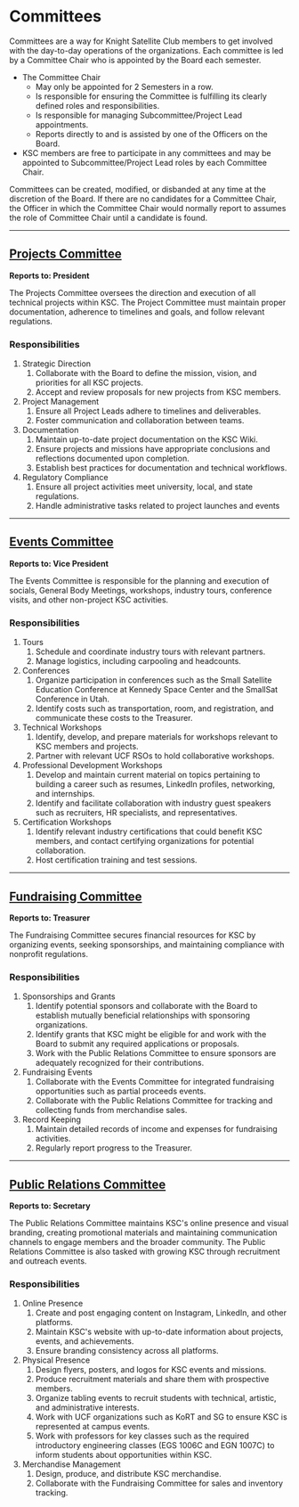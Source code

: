 # Committees

Committees are a way for Knight Satellite Club members to get involved with the day-to-day operations of the organizations. Each committee is led by a Committee Chair who is appointed by the Board each semester.

* The Committee Chair
  * May only be appointed for 2 Semesters in a row.
  * Is responsible for ensuring the Committee is fulfilling its clearly defined roles and responsibilities.
  * Is responsible for managing Subcommittee/Project Lead appointments.
  * Reports directly to and is assisted by one of the Officers on the Board.
* KSC members are free to participate in any committees and may be appointed to Subcommittee/Project Lead roles by each Committee Chair.

Committees can be created, modified, or disbanded at any time at the discretion of the Board. If there are no candidates for a Committee Chair, the Officer in which the Committee Chair would normally report to assumes the role of Committee Chair until a candidate is found.

***

## [Projects Committee](broken-reference)

**Reports to: President**

The Projects Committee oversees the direction and execution of all technical projects within KSC. The Project Committee must maintain proper documentation, adherence to timelines and goals, and follow relevant regulations.

### Responsibilities

1. Strategic Direction
   1. Collaborate with the Board to define the mission, vision, and priorities for all KSC projects.
   2. Accept and review proposals for new projects from KSC members.
2. Project Management
   1. Ensure all Project Leads adhere to timelines and deliverables.
   2. Foster communication and collaboration between teams.
3. Documentation
   1. Maintain up-to-date project documentation on the KSC Wiki.
   2. Ensure projects and missions have appropriate conclusions and reflections documented upon completion.
   3. Establish best practices for documentation and technical workflows.
4. Regulatory Compliance
   1. Ensure all project activities meet university, local, and state regulations.
   2. Handle administrative tasks related to project launches and events

***

## [Events Committee](events-committee.md)

**Reports to: Vice President**

The Events Committee is responsible for the planning and execution of socials, General Body Meetings, workshops, industry tours, conference visits, and other non-project KSC activities.

### Responsibilities

1. Tours
   1. Schedule and coordinate industry tours with relevant partners.
   2. Manage logistics, including carpooling and headcounts.
2. Conferences
   1. Organize participation in conferences such as the Small Satellite Education Conference at Kennedy Space Center and the SmallSat Conference in Utah.
   2. Identify costs such as transportation, room, and registration, and communicate these costs to the Treasurer.
3. Technical Workshops
   1. Identify, develop, and prepare materials for workshops relevant to KSC members and projects.
   2. Partner with relevant UCF RSOs to hold collaborative workshops.
4. Professional Development Workshops
   1. Develop and maintain current material on topics pertaining to building a career such as resumes, LinkedIn profiles, networking, and internships.
   2. Identify and facilitate collaboration with industry guest speakers such as recruiters, HR specialists, and representatives.
5. Certification Workshops
   1. Identify relevant industry certifications that could benefit KSC members, and contact certifying organizations for potential collaboration.
   2. Host certification training and test sessions.

***

## [Fundraising Committee](../fundraising.md)

**Reports to: Treasurer**

The Fundraising Committee secures financial resources for KSC by organizing events, seeking sponsorships, and maintaining compliance with nonprofit regulations.

### Responsibilities

1. Sponsorships and Grants
   1. Identify potential sponsors and collaborate with the Board to establish mutually beneficial relationships with sponsoring organizations.
   2. Identify grants that KSC might be eligible for and work with the Board to submit any required applications or proposals.
   3. Work with the Public Relations Committee to ensure sponsors are adequately recognized for their contributions.
2. Fundraising Events
   1. Collaborate with the Events Committee for integrated fundraising opportunities such as partial proceeds events.
   2. Collaborate with the Public Relations Committee for tracking and collecting funds from merchandise sales.
3. Record Keeping
   1. Maintain detailed records of income and expenses for fundraising activities.
   2. Regularly report progress to the Treasurer.

***

## [Public Relations Committee](public-relations-committee.md)

**Reports to: Secretary**

The Public Relations Committee maintains KSC's online presence and visual branding, creating promotional materials and maintaining communication channels to engage members and the broader community. The Public Relations Committee is also tasked with growing KSC through recruitment and outreach events.

### Responsibilities

1. Online Presence
   1. Create and post engaging content on Instagram, LinkedIn, and other platforms.
   2. Maintain KSC's website with up-to-date information about projects, events, and achievements.
   3. Ensure branding consistency across all platforms.
2. Physical Presence
   1. Design flyers, posters, and logos for KSC events and missions.
   2. Produce recruitment materials and share them with prospective members.
   3. Organize tabling events to recruit students with technical, artistic, and administrative interests.
   4. Work with UCF organizations such as KoRT and SG to ensure KSC is represented at campus events.
   5. Work with professors for key classes such as the required introductory engineering classes (EGS 1006C and EGN 1007C) to inform students about opportunities within KSC.
3. Merchandise Management
   1. Design, produce, and distribute KSC merchandise.
   2. Collaborate with the Fundraising Committee for sales and inventory tracking.

